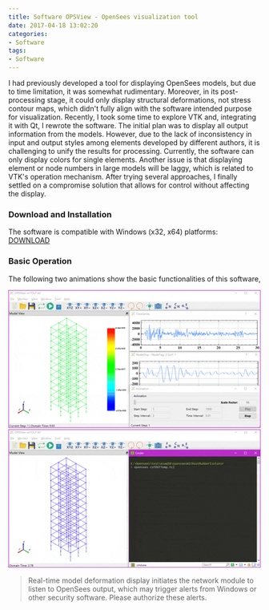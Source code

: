 ```yaml
---
title: Software OPSView - OpenSees visualization tool
date: 2017-04-18 13:02:20
categories:
- Software
tags:
- Software
---
```


I had previously developed a tool for displaying OpenSees models, but due to time limitation, it was somewhat rudimentary. Moreover, in its post-processing stage, it could only display structural deformations, not stress contour maps, which didn't fully align with the software intended purpose for visualization. Recently, I took some time to explore VTK and, integrating it with Qt, I rewrote the software. The initial plan was to display all output information from the models. However, due to the lack of inconsistency in input and output styles among elements developed by different authors, it is challenging to unify the results for processing. Currently, the software can only display colors for single elements. Another issue is that displaying element or node numbers in large models will be laggy, which is related to VTK's operation mechanism. After trying several approaches, I finally settled on a compromise solution that allows for control without affecting the display.

<!-- more -->

### Download and Installation

The software is compatible with Windows (x32, x64) platforms: [DOWNLOAD](https://drive.google.com/file/d/13tLU8WBE5Zgwatg5FEq5xxWHzeSfzfL_)

### Basic Operation

The following two animations show the basic functionalities of this software,

![Usage](/uploads/images/2017/SoftwareOpsview1.gif)
![Usage](/uploads/images/2017/SoftwareOpsview2.gif)

> Real-time model deformation display initiates the network module to listen to OpenSees output, which may trigger alerts from Windows or other security software. Please authorize these alerts.
